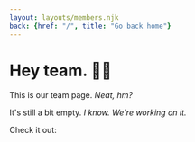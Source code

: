 ```yaml
---
layout: layouts/members.njk
back: {href: "/", title: "Go back home"}
---
```


# Hey team. 🍉🍉

This is our team page. _Neat, hm?_

It's still a bit empty. _I know. We're working on it._

Check it out:
